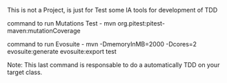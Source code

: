 This is not a Project, is just for Test some IA tools for development of TDD

command to run Mutations Test - mvn org.pitest:pitest-maven:mutationCoverage

command to run Evosuite - mvn -DmemoryInMB=2000 -Dcores=2 evosuite:generate evosuite:export test

Note: This last command is responsable to do a automatically TDD on your target class. 


